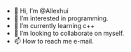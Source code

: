 - 👋 Hi, I’m @Allexhui
- 👀 I’m interested in programming.
- 🌱 I’m currently learning c++
- 💞️ I’m looking to collaborate on myself.
- 📫 How to reach me e-mail.

<!---
Allexhui/Allexhui is a ✨ special ✨ repository because its `README.md` (this file) appears on your GitHub profile.
You can click the Preview link to take a look at your changes.
--->
